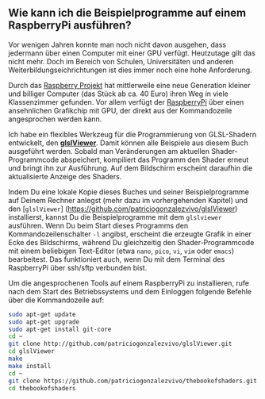## Wie kann ich die Beispielprogramme auf einem RaspberryPi ausführen?

Vor wenigen Jahren konnte man noch nicht davon ausgehen, dass jedermann über einen Computer mit einer GPU verfügt. Heutzutage gilt das nicht mehr. Doch im Bereich von Schulen, Universitäten und anderen Weiterbildungseichrichtungen ist dies immer noch eine hohe Anforderung. 

Durch das [Raspberry Projekt](http://www.raspberrypi.org/) hat mittlerweile eine neue Generation kleiner und billiger Computer (das Stück ab ca. 40 Euro) ihren Weg in viele Klassenzimmer gefunden. Vor allem verfügt der [RaspberryPi](http://www.raspberrypi.org/) über einen ansehnlichen Grafikchip mit GPU, der direkt aus der Kommandozeile angesprochen werden kann. 

Ich habe ein flexibles Werkzeug für die Programmierung von GLSL-Shadern entwickelt, den [**glslViewer**](https://github.com/patriciogonzalezvivo/glslViewer). Damit können alle Beispiele aus diesem Buch ausgeführt werden. Sobald man Veränderungen am aktuellen Shader-Programmcode abspeichert, kompiliert das Programm den Shader erneut und bringt ihn zur Ausführung. Auf dem Bildschirm erscheint daraufhin die aktualisierte Anzeige des Shaders.

Indem Du eine lokale Kopie dieses Buches und seiner Beispielprogramme auf Deinem Rechner anlegst (mehr dazu im vorhergehenden Kapitel) und den [```glslViewer```] (https://github.com/patriciogonzalezvivo/glslViewer) installierst, kannst Du die Beispielprogramme mit dem ```glslviewer``` ausführen. Wenn Du beim Start dieses Programms den Kommandozeilenschalter ```-l``` angibst, erscheint die erzeugte Grafik in einer Ecke des Bildschirms, während Du gleichzeitig den Shader-Programmcode mit einem beliebigen Text-Editor (etwa ```nano```, ```pico```, ```vi```, ```vim``` oder ```emacs```) bearbeitest. Das funktioniert auch, wenn Du mit dem Terminal des RaspberryPi über ssh/sftp verbunden bist.

Um die angesprochenen Tools auf einem RaspberryPi zu installieren, rufe nach dem Start des Betriebssystems und dem Einloggen folgende Befehle über die Kommandozeile auf:

```bash
sudo apt-get update
sudo apt-get upgrade
sudo apt-get install git-core
cd ~ 
git clone http://github.com/patriciogonzalezvivo/glslViewer.git
cd glslViewer
make
make install
cd ~
git clone https://github.com/patriciogonzalezvivo/thebookofshaders.git
cd thebookofshaders
```
